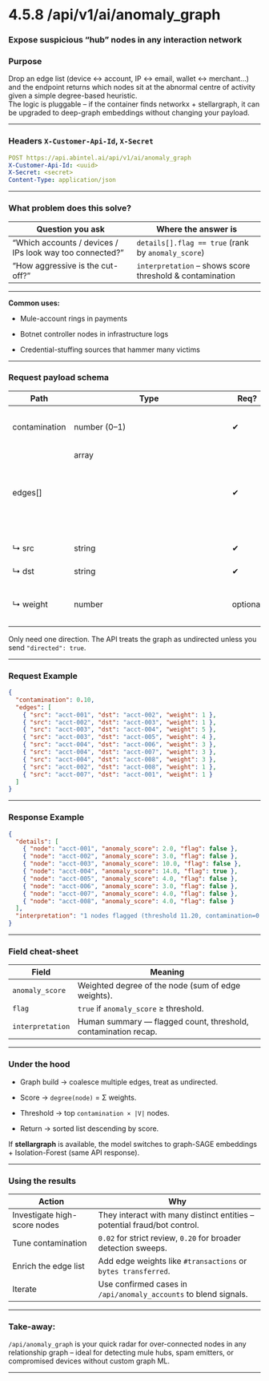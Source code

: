 # 4.5.8 /api/v1/ai/anomaly_graph

### Expose suspicious “hub” nodes in any interaction network

### Purpose
Drop an edge list (device ↔ account, IP ↔ email, wallet ↔ merchant…) and the endpoint returns which nodes sit at the abnormal centre of activity given a simple degree-based heuristic.  
The logic is pluggable – if the container finds networkx + stellargraph, it can be upgraded to deep-graph embeddings without changing your payload.

---

### Headers `X-Customer-Api-Id`, `X-Secret`

```yaml
POST https://api.abintel.ai/api/v1/ai/anomaly_graph  
X-Customer-Api-Id: <uuid>  
X-Secret: <secret>  
Content-Type: application/json
```

---

### What problem does this solve?

| **Question you ask**                                     | **Where the answer is**                                  |
| -------------------------------------------------------- | -------------------------------------------------------- |
| “Which accounts / devices / IPs look way too connected?” | `details[].flag == true` (rank by `anomaly_score`)       |
| “How aggressive is the cut-off?”                         | `interpretation` – shows score threshold & contamination |

---

**Common uses:**

* Mule-account rings in payments

* Botnet controller nodes in infrastructure logs

* Credential-stuffing sources that hammer many victims

---

### Request payload schema

| **Path**      | **Type**      | **Req?** | **Description**                                |
| ------------- | ------------- | -------- | ---------------------------------------------- |
| contamination | number (0–1)  | ✔︎       | Fraction of nodes to flag (top-N by degree).   |
| edges[]       | array<object> | ✔︎       | One row per interaction. Order doesn’t matter. |
| ↳ src         | string        | ✔︎       | Origin node ID.                                |
| ↳ dst         | string        | ✔︎       | Destination node ID.                           |
| ↳ weight      | number        | optional | Strength / frequency (default = 1).            |

Only need one direction. The API treats the graph as undirected unless you send `"directed": true`.

---

### Request Example

```json
{
  "contamination": 0.10,
  "edges": [
    { "src": "acct-001", "dst": "acct-002", "weight": 1 },
    { "src": "acct-002", "dst": "acct-003", "weight": 1 },
    { "src": "acct-003", "dst": "acct-004", "weight": 5 },
    { "src": "acct-003", "dst": "acct-005", "weight": 4 },
    { "src": "acct-004", "dst": "acct-006", "weight": 3 },
    { "src": "acct-004", "dst": "acct-007", "weight": 3 },
    { "src": "acct-004", "dst": "acct-008", "weight": 3 },
    { "src": "acct-002", "dst": "acct-008", "weight": 1 },
    { "src": "acct-007", "dst": "acct-001", "weight": 1 }
  ]
}
```

---

### Response Example

```json
{
  "details": [
    { "node": "acct-001", "anomaly_score": 2.0, "flag": false },
    { "node": "acct-002", "anomaly_score": 3.0, "flag": false },
    { "node": "acct-003", "anomaly_score": 10.0, "flag": false },
    { "node": "acct-004", "anomaly_score": 14.0, "flag": true },
    { "node": "acct-005", "anomaly_score": 4.0, "flag": false },
    { "node": "acct-006", "anomaly_score": 3.0, "flag": false },
    { "node": "acct-007", "anomaly_score": 4.0, "flag": false },
    { "node": "acct-008", "anomaly_score": 4.0, "flag": false }
  ],
  "interpretation": "1 nodes flagged (threshold 11.20, contamination=0.1)."
}
```

---

### Field cheat-sheet

| **Field**        | **Meaning**                                                    |
| ---------------- | -------------------------------------------------------------- |
| `anomaly_score`  | Weighted degree of the node (sum of edge weights).             |
| `flag`           | `true` if `anomaly_score` ≥ threshold.                         |
| `interpretation` | Human summary — flagged count, threshold, contamination recap. |

---

### Under the hood

* Graph build → coalesce multiple edges, treat as undirected.

* Score → `degree(node)` = Σ weights.

* Threshold → top `contamination × |V|` nodes.

* Return → sorted list descending by score.

If **stellargraph** is available, the model switches to graph-SAGE embeddings + Isolation-Forest (same API response).

---

### Using the results

| **Action**                   | **Why**                                                                  |
| ---------------------------- | ------------------------------------------------------------------------ |
| Investigate high-score nodes | They interact with many distinct entities – potential fraud/bot control. |
| Tune contamination           | `0.02` for strict review, `0.20` for broader detection sweeps.           |
| Enrich the edge list         | Add edge weights like `#transactions` or `bytes transferred`.            |
| Iterate                      | Use confirmed cases in `/api/anomaly_accounts` to blend signals.         |

---

### Take-away:
`/api/anomaly_graph` is your quick radar for over-connected nodes in any relationship graph – ideal for detecting mule hubs, spam emitters, or compromised devices without custom graph ML.

---

